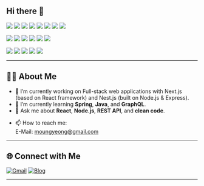 ## Hi there 👋

<!-- Git Profile 전체 참고 블로그 -->
<!-- https://jjinueng.tistory.com/entry/Github-%EA%B9%83%ED%97%88%EB%B8%8C-%EB%A6%AC%EB%93%9C%EB%AF%B8-%EA%BE%B8%EB%AF%B8%EA%B8%B0-%EC%B4%9D%EC%A0%95%EB%A6%AC-README-A-to-Z -->

<!-- Icon Badge -->
<!-- https://simpleicons.org/ -->

<!-- 기술 Stack Badge -->
<!-- https://github.com/danmadeira/simple-icon-badges -->

<!-- GitHub 프로필 내 Typing Effect -->
<!-- https://github.com/DenverCoder1/readme-typing-svg -->

<!-- GitHub 프로필 내 boj Hitmap -->
<!-- https://github.com/mazassumnida/mazassumnida -->

<!-- GitHub 프로필 내 잔디 -->
<!-- https://github.com/mazassumnida/mazandi -->

<!-- GitHub 프로필 내 ReadMe Stats -->
<!-- https://github.com/anuraghazra/github-readme-stats -->

<!-- GitHub Readme Generator -->
<!-- https://profile-readme-generator.com/ -->

<img src="https://img.shields.io/badge/next.js-%23000000.svg?&style=for-the-badge&logo=next.js&logoColor=white" /> <!-- NEXT.JS -->
<img src="https://img.shields.io/badge/react-%2361DAFB.svg?&style=for-the-badge&logo=react&logoColor=black" /> <!-- REACT -->
<img src="https://img.shields.io/badge/react%20router-%23CA4245.svg?&style=for-the-badge&logo=react%20router&logoColor=white" /> <!-- REACT ROUTER -->
<img src="https://img.shields.io/badge/html5-%23E34F26.svg?&style=for-the-badge&logo=html5&logoColor=white" /> <!-- HTML5 -->
<img src="https://img.shields.io/badge/javascript-%23F7DF1E.svg?&style=for-the-badge&logo=javascript&logoColor=black" /> <!-- JAVAScript -->
<img src="https://img.shields.io/badge/typescript-%233178C6.svg?&style=for-the-badge&logo=typescript&logoColor=white" /> <!-- TypeScript -->
<img src="https://img.shields.io/badge/css3-%231572B6.svg?&style=for-the-badge&logo=css3&logoColor=white" /> <!-- CSS3 -->
<img src="https://img.shields.io/badge/tailwind%20css-%2338B2AC.svg?&style=for-the-badge&logo=tailwind%20css&logoColor=white" /> <!-- TailWind CSS -->

<img src="https://img.shields.io/badge/nestjs-%23E0234E.svg?&style=for-the-badge&logo=nestjs&logoColor=white" /> <!-- NEST.JS -->
<img src="https://img.shields.io/badge/node.js-%23339933.svg?&style=for-the-badge&logo=node.js&logoColor=white" /> <!-- NODE.JS -->
<img src="https://img.shields.io/badge/spring-%236DB33F.svg?&style=for-the-badge&logo=spring&logoColor=white" /> <!-- SPRING -->
<img src="https://img.shields.io/badge/java-%23007396.svg?&style=for-the-badge&logo=java&logoColor=white" /> <!-- JAVA -->
<img src="https://img.shields.io/badge/mysql-%234479A1.svg?&style=for-the-badge&logo=mysql&logoColor=white" /> <!-- MYSQL -->
<img src="https://img.shields.io/badge/postgresql-%23336791.svg?&style=for-the-badge&logo=postgresql&logoColor=white" /> <!-- POSTGRESQL -->

<img src="https://img.shields.io/badge/docker-%232496ED.svg?&style=for-the-badge&logo=docker&logoColor=white" /> <!-- Docker -->
<img src="https://img.shields.io/badge/visual%20studio%20code-%23007ACC.svg?&style=for-the-badge&logo=visual%20studio%20code&logoColor=white" /> <!-- VisualStudio Code -->
<img src="https://img.shields.io/badge/git-%23F05032.svg?&style=for-the-badge&logo=git&logoColor=white" /> <!-- GIT -->
<img src="https://img.shields.io/badge/gitlab-%23FCA121.svg?&style=for-the-badge&logo=gitlab&logoColor=black" /> <!-- GIT LAB -->
<img src="https://img.shields.io/badge/github-%23181717.svg?&style=for-the-badge&logo=github&logoColor=white" /> <!-- GIT HUB -->

---

## 👨‍💻 About Me

- 🔭 I’m currently working on Full-stack web applications with Next.js (based on React framework) and Nest.js (built on Node.js & Express).
- 🌱 I’m currently learning **Spring**, **Java**, and **GraphQL**.
- 💬 Ask me about **React**, **Node.js**, **REST API**, and **clean code**.
<!-- - 📝 I write articles and tutorials on [my blog](https://blog.naver.com/blackmoonko)-->
- 📫 How to reach me:  
  E-Mail: [moungyeong@gmail.com](mailto:moungyeong@gmail.com)  
  <!-- 2nd email: [blackmoonko@naver.com](mailto:blackmoonko@naver.com)-->

<!--
---

## 📈 GitHub Stats

![VisitMoon's GitHub stats](https://github-readme-stats.vercel.app/api?username=VisitMoon&show_icons=true&theme=radical)
![Top Langs](https://github-readme-stats.vercel.app/api/top-langs/?username=VisitMoon&layout=compact&theme=radical)
-->

---

## 🌐 Connect with Me

[![Gmail](https://img.shields.io/badge/email-EA4335?style=for-the-badge&logo=gmail&logoColor=white)](mailto:moungyeong@gmail.com)
[![Blog](https://img.shields.io/badge/Blog-222222?style=for-the-badge&logo=velog&logoColor=white)]([https://velog.io/@your_id](https://blog.naver.com/blackmoonko))
<!-- [![LinkedIn](https://img.shields.io/badge/LinkedIn-0A66C2?style=for-the-badge&logo=linkedin&logoColor=white)](https://linkedin.com/in/your-profile) -->

---

<!--
**VisitMoon/VisitMoon** is a ✨ _special_ ✨ repository because its `README.md` (this file) appears on your GitHub profile.

Here are some ideas to get you started:

- 🔭 I’m currently working on ...
- 🌱 I’m currently learning ...
- 👯 I’m looking to collaborate on ...
- 🤔 I’m looking for help with ...
- 💬 Ask me about ...
- 📫 How to reach me: ...
- 😄 Pronouns: ...
- ⚡ Fun fact: ...
-->
